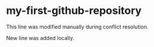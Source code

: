 # my-first-github-repository

This line was modified manually during conflict resolution.

New line was added locally.